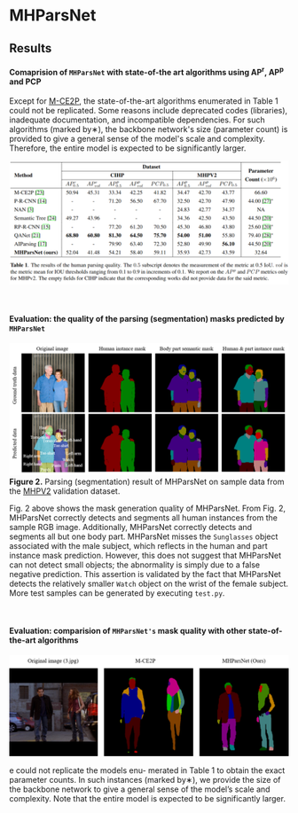 # MHParsNet

## Results
#### Comaprision of ```MHParsNet``` with state-of-the art algorithms using AP<sup>r</sup>, AP<sup>p</sup> and PCP
Except for [M-CE2P](https://github.com/RanTaimu/M-CE2P), the state-of-the-art algorithms enumerated in Table 1 could not be replicated. Some reasons include deprecated codes (libraries), inadequate documentation, and incompatible dependencies. For such algorithms (marked by∗), the backbone network's size (parameter count) is provided to give a general sense of the model's scale and complexity. Therefore, the entire model is expected to be significantly larger.

![Figure 1. Evaluation results tabel](results_table.png)

&nbsp;


#### Evaluation: the quality of the parsing (segmentation) masks predicted by ```MHParsNet```
![Figure 2. Application algorithm](segmentation_result.png)
**Figure 2.** Parsing (segmentation) result of MHParsNet on sample data from the [MHPV2](https://lv-mhp.github.io/dataset) validation dataset.
&nbsp;

Fig. 2 above shows the mask generation quality of MHParsNet. From Fig. 2, MHParsNet correctly detects and segments all human instances from the sample RGB image. Additionally, MHParsNet correctly detects and segments all but one body part. MHParsNet misses the ```Sunglasses``` object associated with the male subject, which reflects in the human and part instance mask prediction. However, this does not suggest that MHParsNet can not detect small objects; the abnormality is simply due to a false negative prediction. This assertion is validated by the fact that MHParsNet detects the relatively smaller ```Watch``` object on the wrist of the female subject. More test samples can be generated by executing ```test.py```.

&nbsp;
#### Evaluation: comparision of ```MHParsNet's``` mask quality with other state-of-the-art algorithms
![Figure 3. Parsing (segmentation) comparision](seg_comp.png)


e could not replicate the models enu-
merated in Table 1 to obtain the exact parameter counts.
In such instances (marked by∗), we provide the size of the
backbone network to give a general sense of the model’s
scale and complexity. Note that the entire model is expected
to be significantly larger.

